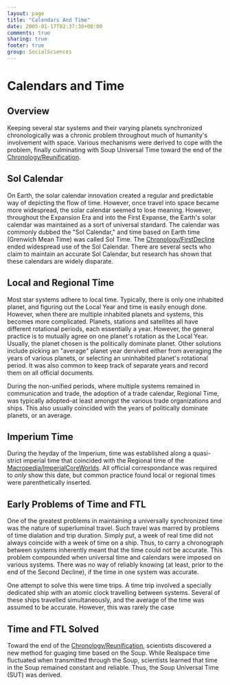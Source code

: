 ```yaml
---
layout: page
title: "Calendars And Time"
date: 2005-01-17T02:37:38+00:00
comments: true
sharing: true
footer: true
group: SocialSciences
---
```


# Calendars and Time



## Overview

Keeping several star systems and their varying planets synchronized chronologically was a chronic problem throughout much of humanity's involvement with space. Various mechanisms were derived to cope with the problem, finally culminating with Soup Universal Time toward the end of the [Chronology/Reunification](/chronology/reunification).

## Sol Calendar

On Earth, the solar calendar innovation created a regular and predictable way of depicting the flow of time. However, once travel into space became more widespread, the solar calendar seemed to lose meaning. However, throughout the Expansion Era and into the First Expanse, the Earth's solar calendar was maintained as a sort of universal standard. The calendar was commonly dubbed the "Sol Calendar," and time based on Earth time (Grenwich Mean Time) was called Sol Time. The [Chronology/FirstDecline](/chronology/first-decline) ended widespread use of the Sol Calendar. There are several sects who claim to maintain an accurate Sol Calendar, but research has shown that these calendars are widely disparate.

## Local and Regional Time

Most star systems adhere to local time. Typically, there is only one inhabited planet, and figuring out the Local Year and time is easily enough done. However, when there are multiple inhabited planets and systems, this becomes more complicated. Planets, stations and satellites all have different rotational periods, each essentially a year. However, the general practice is to mutually agree on one planet's rotation as the Local Year. Usually, the planet chosen is the politically dominate planet. Other solutions include picking an "average" planet year dervived either from averaging the years of various planets, or selecting an uninhabited planet's rotational period. It was also common to keep track of separate years and record them on all official documents.

During the non-unified periods, where multiple systems remained in communication and trade, the adoption of a trade calendar, Regional Time, was typically adopted&ndash;at least amongst the various trade organizations and ships. This also usually coincided with the years of politically dominate planets, or an average.

## Imperium Time

During the heyday of the Imperium, time was established along a quasi-strict imperial time that coincided with the Regional time of the [Macropedia/ImperialCoreWorlds](/macropedia/imperial-core-worlds). All official correspondance was required to *only* show this date, but common practice found local or regional times were parenthetically inserted.

## Early Problems of Time and FTL

One of the greatest problems in maintaining a universally synchronized time was the nature of superluminal travel. Such travel was marred by problems of time dialation and trip duration. Simply put, a week of real time did not always coincide with a week of time on a ship. Thus, to carry a chronograph between systems inherently meant that the time could not be accurate. This problem compounded when universal time and calendars were imposed on various systems. There was no way of reliably knowing (at least, prior to the end of the Second Decline), if the time in one system was accurate.

One attempt to solve this were time trips. A time trip involved a specially dedicated ship with an atomic clock travelling between systems. Several of these ships travelled simultaneously, and the average of the time was assumed to be accurate. However, this was rarely the case

## Time and FTL Solved

Toward the end of the [Chronology/Reunification](/chronology/reunification), scientists discovered a new method for guaging time based on the Soup. While Realspace time fluctuated when transmitted through the Soup, scientists learned that time in the Soup remained constant and reliable. Thus, the Soup Universal Time (SUT) was derived.
